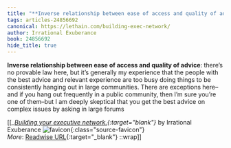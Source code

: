 ```yaml
---
title: "**Inverse relationship between ease of access and quality of advice**: ..."
tags: articles-24856692
canonical: https://lethain.com/building-exec-network/
author: Irrational Exuberance
book: 24856692
hide_title: true
---
```


**Inverse relationship between ease of access and quality of advice**: there’s no provable law here, but it’s generally my experience that the people with the best advice and relevant experience are too busy doing things to be consistently hanging out in large communities. There are exceptions here–and if you hang out frequently in a public community, then I’m sure you’re one of them–but I am deeply skeptical that you get the best advice on complex issues by asking in large forums


[[<cite>_[Building your executive network.](https://lethain.com/building-exec-network/){:target="_blank"}_</cite> by Irrational Exuberance ![favicon](https://s2.googleusercontent.com/s2/favicons?domain=lethain.com){:class="source-favicon"}<br>
_More_: [Readwise URL](https://readwise.io/open/484007731){:target="_blank"}
::wrap]]